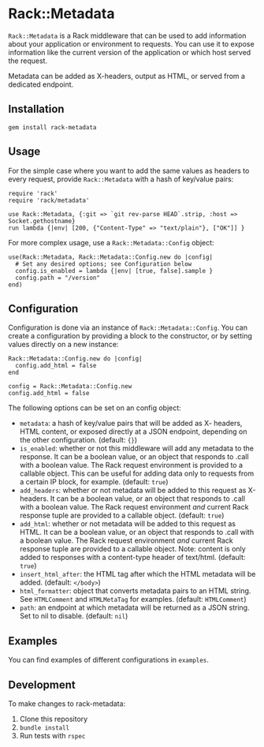 # Rack::Metadata

`Rack::Metadata` is a Rack middleware that can be used to add information about your application or environment to requests. You can use it to expose information like the current version of the application or which host served the request.

Metadata can be added as X-headers, output as HTML, or served from a dedicated endpoint.

## Installation

```
gem install rack-metadata
```

## Usage

For the simple case where you want to add the same values as headers to every request, provide `Rack::Metadata` with a hash of key/value pairs:

```
require 'rack'
require 'rack/metadata'

use Rack::Metadata, {:git => `git rev-parse HEAD`.strip, :host => Socket.gethostname}
run lambda {|env| [200, {"Content-Type" => "text/plain"}, ["OK"]] }
```

For more complex usage, use a `Rack::Metadata::Config` object:

```
use(Rack::Metadata, Rack::Metadata::Config.new do |config|
  # Set any desired options; see Configuration below
  config.is_enabled = lambda {|env| [true, false].sample }
  config.path = "/version"
end)
```

## Configuration

Configuration is done via an instance of `Rack::Metadata::Config`. You can create a configuration by providing a block to the constructor, or by setting values directly on a new instance:

```
Rack::Metadata::Config.new do |config|
  config.add_html = false
end

config = Rack::Metadata::Config.new
config.add_html = false
```

The following options can be set on an config object:

- `metadata`: a hash of key/value pairs that will be added as X- headers,
HTML content, or exposed directly at a JSON endpoint, depending on the
other configuration. (default: `{}`)
- `is_enabled`: whether or not this middleware will add any metadata to the response. It can be a boolean value, or an object that responds to .call with a boolean value. The Rack request environment is provided to a callable object. This can be useful for adding data only to requests from a certain IP block, for example. (default: `true`)
- `add_headers`: whether or not metadata will be added to this request as X-headers. It can be a boolean value, or an object that responds to .call with a boolean value. The Rack request environment _and_ current Rack response tuple are provided to a callable object. (default: `true`)
- `add_html`: whether or not metadata will be added to this request as HTML. It can be a boolean value, or an object that responds to .call with a boolean value. The Rack request environment *and* current Rack response tuple are provided to a callable object. Note: content is only added to responses with a content-type header of text/html. (default: `true`)
- `insert_html_after`: the HTML tag after which the HTML metadata will be added. (default: `</body>`)
- `html_formatter`: object that converts metadata pairs to an HTML string. See `HTMLComment` and `HTMLMetaTag` for examples. (default: `HTMLComment`)
- `path`: an endpoint at which metadata will be returned as a JSON string. Set to nil to disable. (default: `nil`)

## Examples

You can find examples of different configurations in `examples`.

## Development

To make changes to rack-metadata:

1. Clone this repository
2. `bundle install`
3. Run tests with `rspec`

